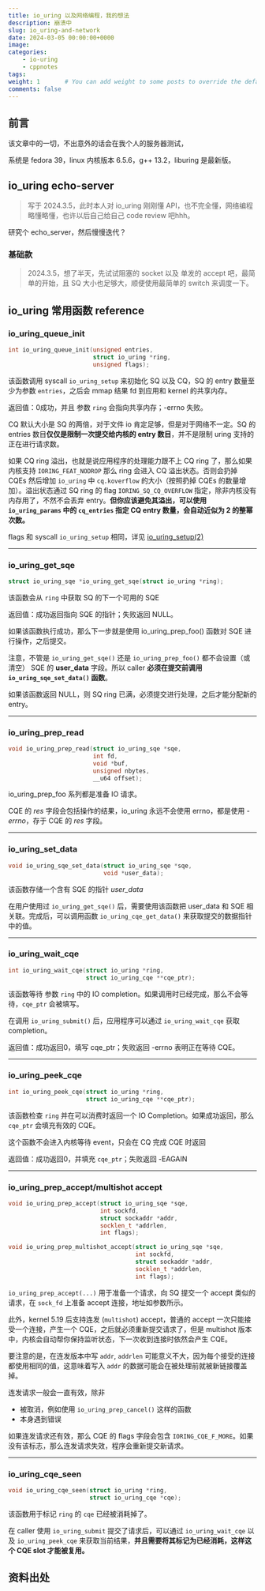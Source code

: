 ```yaml
---
title: io_uring 以及网络编程，我的想法
description: 崩溃中
slug: io_uring-and-network
date: 2024-03-05 00:00:00+0000
image: 
categories:
    - io-uring
    - cppnotes
tags: 
weight: 1       # You can add weight to some posts to override the default sorting (date descending)
comments: false
---
```


## 前言

该文章中的一切，不出意外的话会在我个人的服务器测试，

系统是 fedora 39，linux 内核版本 6.5.6，g++ 13.2，liburing 是最新版。

## io_uring echo-server

> 写于 2024.3.5，此时本人对 io_uring 刚刚懂 API，也不完全懂，网络编程略懂略懂，也许以后自己给自己 code review 吧hhh。

研究个 echo_server，然后慢慢迭代？

### 基础款

> 2024.3.5，想了半天，先试试阻塞的 socket 以及 单发的 accept 吧，最简单的开始，且 SQ 大小也足够大，顺便使用最简单的 switch 来调度一下。



## io_uring 常用函数 reference

### io_uring_queue_init

```cpp
int io_uring_queue_init(unsigned entries,
                        struct io_uring *ring,
                        unsigned flags);
```

该函数调用 syscall `io_uring_setup` 来初始化 SQ 以及 CQ，SQ 的 entry 数量至少为参数 `entries`，之后会 mmap 结果 fd 到应用和 kernel 的共享内存。

返回值：0成功，并且 参数 `ring` 会指向共享内存；-errno 失败。

CQ 默认大小是 SQ 的两倍，对于文件 io 肯定足够，但是对于网络不一定。SQ 的 entries 数目**仅仅是限制一次提交给内核的 entry 数目**，并不是限制 uring 支持的正在进行请求数。

如果 CQ ring 溢出，也就是说应用程序的处理能力跟不上 CQ ring 了，那么如果内核支持 `IORING_FEAT_NODROP` 那么 ring 会进入 CQ 溢出状态。否则会扔掉 CQEs 然后增加 `io_uring` 中 `cq.koverflow` 的大小（按照扔掉 CQEs 的数量增加）。溢出状态通过 SQ ring 的 flag `IORING_SQ_CQ_OVERFLOW` 指定，除非内核没有内存用了，不然不会丢弃 entry。**但你应该避免其溢出，可以使用 `io_uring_params` 中的 `cq_entries` 指定 CQ entry 数量，会自动近似为 2 的整幂次数。**

flags 和 syscall `io_uring_setup` 相同，详见 [io_uring_setup(2)](https://man.archlinux.org/man/io_uring_setup.2.en)

---

### io_uring_get_sqe

```cpp
struct io_uring_sqe *io_uring_get_sqe(struct io_uring *ring);
```

该函数会从 `ring` 中获取 SQ 的下一个可用的 SQE

返回值：成功返回指向 SQE 的指针；失败返回 NULL。

如果该函数执行成功，那么下一步就是使用 io_uring_prep_foo() 函数对 SQE 进行操作，之后提交。

注意，不管是 `io_uring_get_sqe()` 还是 `io_uring_prep_foo()` 都不会设置（或清空） SQE 的 **user_data** 字段。所以 caller **必须在提交前调用 `io_uring_sqe_set_data()` 函数**。

如果该函数返回 NULL，则 SQ ring 已满，必须提交进行处理，之后才能分配新的 entry。

---

### io_uring_prep_read

```cpp
void io_uring_prep_read(struct io_uring_sqe *sqe,
                        int fd,
                        void *buf,
                        unsigned nbytes,
                        __u64 offset);
```

io_uring_prep_foo 系列都是准备 IO 请求。

CQE 的 *res* 字段会包括操作的结果，io_uring 永远不会使用 errno，都是使用 *-errno*，存于 CQE 的 *res* 字段。

----

### io_uring_set_data

```cpp
void io_uring_sqe_set_data(struct io_uring_sqe *sqe,
                           void *user_data);
```

该函数存储一个含有 SQE 的指针 *user_data*

在用户使用过 `io_uring_get_sqe()` 后，需要使用该函数把 user_data 和 SQE 相关联。完成后，可以调用函数 `io_uring_cqe_get_data()` 来获取提交的数据指针中的值。

---

### io_uring_wait_cqe

```cpp
int io_uring_wait_cqe(struct io_uring *ring,
                      struct io_uring_cqe **cqe_ptr);
```

该函数等待 参数 `ring` 中的 IO completion。如果调用时已经完成，那么不会等待，`cqe_ptr` 会被填写。

在调用 `io_uring_submit()` 后，应用程序可以通过 `io_uring_wait_cqe` 获取 completion。

返回值：成功返回0，填写 cqe_ptr；失败返回 -errno 表明正在等待 CQE。

---

### io_uring_peek_cqe

```cpp
int io_uring_peek_cqe(struct io_uring *ring,
                      struct io_uring_cqe **cqe_ptr);
```

该函数检查 `ring` 并在可以消费时返回一个 IO Completion。如果成功返回，那么 `cqe_ptr` 会填充有效的 CQE。

这个函数不会进入内核等待 event，只会在 CQ 完成 CQE 时返回

返回值：成功返回0，并填充 `cqe_ptr`；失败返回 -EAGAIN

---

### io_uring_prep_accept/multishot accept

```cpp
void io_uring_prep_accept(struct io_uring_sqe *sqe,
                          int sockfd,
                          struct sockaddr *addr,
                          socklen_t *addrlen,
                          int flags);

void io_uring_prep_multishot_accept(struct io_uring_sqe *sqe,
                                    int sockfd,
                                    struct sockaddr *addr,
                                    socklen_t *addrlen,
                                    int flags);
```

`io_uring_prep_accept(...)` 用于准备一个请求，向 SQ 提交一个 accept 类似的请求，在 `sock_fd` 上准备 accept 连接，地址如参数所示。

此外，kernel 5.19 后支持连发 (`multishot`) accept，普通的 accept 一次只能接受一个连接，产生一个 CQE，之后就必须重新提交请求了，但是 multishot 版本中，内核会自动帮你保持监听状态，下一次收到连接时依然会产生 CQE。

要注意的是，在连发版本中写 `addr`,  `addrlen` 可能意义不大，因为每个接受的连接都使用相同的值，这意味着写入 `addr` 的数据可能会在被处理前就被新链接覆盖掉。

连发请求一般会一直有效，除非

- 被取消，例如使用 `io_uring_prep_cancel()` 这样的函数
- 本身遇到错误

如果连发请求还有效，那么 CQE 的 flags 字段会包含 `IORING_CQE_F_MORE`。如果没有该标志，那么连发请求失效，程序会重新提交新请求。

---

### io_uring_cqe_seen

```cpp
void io_uring_cqe_seen(struct io_uring *ring,
                       struct io_uring_cqe *cqe);
```

该函数用于标记 `ring` 的 `cqe` 已经被消耗掉了。

在 caller 使用 `io_uring_submit` 提交了请求后，可以通过 `io_uring_wait_cqe` 以及 `io_uring_peek_cqe` 来获取当前结果，**并且需要将其标记为已经消耗，这样这个 CQE slot 才能被复用。**

## 资料出处

